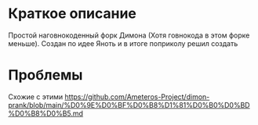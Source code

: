 # Краткое описание
Простой наговнокоденный форк Димона (Хотя говнокода в этом форке меньше). Создан по идее Яноть и в итоге поприколу решил создать

# Проблемы
Схожие с этими https://github.com/Ameteros-Project/dimon-prank/blob/main/%D0%9E%D0%BF%D0%B8%D1%81%D0%B0%D0%BD%D0%B8%D0%B5.md
